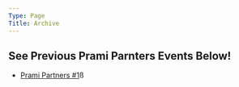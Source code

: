 ```yaml
---
Type: Page
Title: Archive
---
```


## See Previous Prami Parnters Events Below!

- [Prami Partners #1](/archive/1)ß
